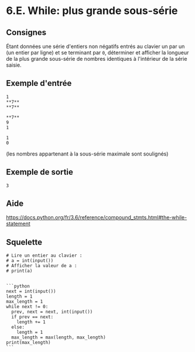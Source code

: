 # 6.E. While: plus grande sous-série

## Consignes

Étant données une série d'entiers non négatifs entrés au clavier un par un (un entier par ligne) et se terminant par `0`,  déterminer et afficher la longueur de la plus grande sous-série de nombres identiques à l'intérieur de la série saisie.

## Exemple d'entrée

```
1
**7**
**7**
```

```
**7**
9
1
```

```
1
0
```

(les nombres appartenant à la sous-série maximale sont soulignés)

## Exemple de sortie

```
3
```

## Aide

https://docs.python.org/fr/3.6/reference/compound_stmts.html#the-while-statement

## Squelette

```{code-cell} python
# Lire un entier au clavier :
# a = int(input())
# Afficher la valeur de a :
# print(a)
```

````{dropdown} Proposition de solution

```python
next = int(input())
length = 1
max_length = 1
while next != 0:
  prev, next = next, int(input())
  if prev == next:
    length += 1
  else:
    length = 1
  max_length = max(length, max_length)
print(max_length)
```
````
